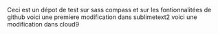 Ceci est un dépot de test sur sass compass et sur les fontionnalitées de github
voici une premiere modification dans sublimetext2
voici une modification dans cloud9
